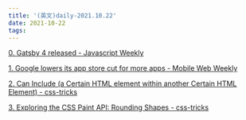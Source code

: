 ```yaml
---
title: '(英文)daily-2021.10.22'
date: 2021-10-22
tags:
---
```


[0. Gatsby 4 released - Javascript Weekly](https://javascriptweekly.com/issues/561)

[1. Google lowers its app store cut for more apps - Mobile Web Weekly](https://mobiledevweekly.com/issues/377)

[2. Can Include (a Certain HTML element within another Certain HTML Element) - css-tricks](https://caninclude.glitch.me/)

[3. Exploring the CSS Paint API: Rounding Shapes - css-tricks](https://css-tricks.com/exploring-the-css-paint-api-rounding-shapes/)